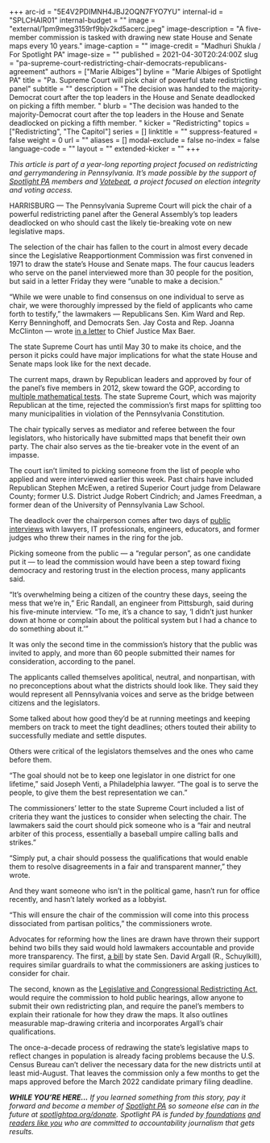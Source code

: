 +++
arc-id = "5E4V2PDIMNH4JBJ2OQN7FYO7YU"
internal-id = "SPLCHAIR01"
internal-budget = ""
image = "external/1pm9meg3159rf9bjv2kd5acerc.jpeg"
image-description = "A five-member commission is tasked with drawing new state House and Senate maps every 10 years."
image-caption = ""
image-credit = "Madhuri Shukla / For Spotlight PA"
image-size = ""
published = 2021-04-30T20:24:00Z
slug = "pa-supreme-court-redistricting-chair-democrats-republicans-agreement"
authors = ["Marie Albiges"]
byline = "Marie Albiges of Spotlight PA"
title = "Pa. Supreme Court will pick chair of powerful state redistricting panel"
subtitle = ""
description = "The decision was handed to the majority-Democrat court after the top leaders in the House and Senate deadlocked on picking a fifth member. "
blurb = "The decision was handed to the majority-Democrat court after the top leaders in the House and Senate deadlocked on picking a fifth member. "
kicker = "Redistricting"
topics = ["Redistricting", "The Capitol"]
series = []
linktitle = ""
suppress-featured = false
weight = 0
url = ""
aliases = []
modal-exclude = false
no-index = false
language-code = ""
layout = ""
extended-kicker = ""
+++

<i>This article is part of a year-long reporting project focused on redistricting and gerrymandering in Pennsylvania. It’s made possible by the support of </i><a href="https://www.spotlightpa.org/"><i>Spotlight PA</i></a><i> members and </i><a href="https://votebeat.org/"><i>Votebeat</i></a><i>, a project focused on election integrity and voting access.</i>

HARRISBURG —&nbsp;The Pennsylvania Supreme Court will pick the chair of a powerful redistricting panel after the General Assembly’s top leaders deadlocked on who should cast the likely tie-breaking vote on new legislative maps.

The selection of the chair has fallen to the court in almost every decade since the Legislative Reapportionment Commission was first convened in 1971 to draw the state’s House and Senate maps. The four caucus leaders who serve on the panel interviewed more than 30 people for the position, but said in a letter Friday they were “unable to make a decision.”

“While we were unable to find consensus on one individual to serve as chair, we were thoroughly impressed by the field of applicants who came forth to testify,” the lawmakers —&nbsp;Republicans Sen. Kim Ward and Rep. Kerry Benninghoff, and Democrats Sen. Jay Costa and Rep. Joanna McClinton — wrote <a href="https://www.redistricting.state.pa.us/resources/press/Commission%20Letter%20to%20Supreme%20Court%20(005).pdf">in a letter</a> to Chief Justice Max Baer.

<script src="https://www.spotlightpa.org/embed.js" async></script><div data-spl-embed-version="1" data-spl-src="https://www.spotlightpa.org/embeds/newsletter/"></div>

The state Supreme Court has until May 30 to make its choice, and the person it picks could have major implications for what the state House and Senate maps look like for the next decade.

The current maps, drawn by Republican leaders and approved by four of the panel’s five members in 2012, skew toward the GOP, according to <a href="https://planscore.org/pennsylvania/#!2016-plan-statesenate-eg">multiple mathematical tests</a>. The state Supreme Court, which was majority Republican at the time, rejected the commission’s first maps for splitting too many municipalities in violation of the Pennsylvania Constitution.

The chair typically serves as mediator and referee between the four legislators, who historically have submitted maps that benefit their own party. The chair also serves as the tie-breaker vote in the event of an impasse.

The court isn’t limited to picking someone from the list of people who applied and were interviewed earlier this week. Past chairs have included Republican Stephen McEwen, a retired Superior Court judge from Delaware County; former U.S. District Judge Robert Cindrich; and James Freedman, a former dean of the University of Pennsylvania Law School.

The deadlock over the chairperson comes after two days of <a href="http://aws.redistricting.state.pa.us/Redistricting/Resources/Video/April_26,_2021.mp4">public interviews</a> with lawyers, IT professionals, engineers, educators, and former judges who threw their names in the ring for the job.

Picking someone from the public — a “regular person”, as one candidate put it — to lead the commission would have been a step toward fixing democracy and restoring trust in the election process, many applicants said.

“It’s overwhelming being a citizen of the country these days, seeing the mess that we’re in,” Eric Randall, an engineer from Pittsburgh, said during his five-minute interview. “To me, it’s a chance to say, ‘I didn’t just hunker down at home or complain about the political system but I had a chance to do something about it.’”

It was only the second time in the commission’s history that the public was invited to apply, and more than 60 people submitted their names for consideration, according to the panel.

The applicants called themselves apolitical, neutral, and nonpartisan, with no preconceptions about what the districts should look like. They said they would represent all Pennsylvania voices and serve as the bridge between citizens and the legislators.

Some talked about how good they’d be at running meetings and keeping members on track to meet the tight deadlines; others touted their ability to successfully mediate and settle disputes.

Others were critical of the legislators themselves and the ones who came before them.

“The goal should not be to keep one legislator in one district for one lifetime,” said Joseph Venti, a Philadelphia lawyer. “The goal is to serve the people, to give them the best representation we can.”

The commissioners’ letter to the state Supreme Court included a list of criteria they want the justices to consider when selecting the chair. The lawmakers said the court should pick someone who is a “fair and neutral arbiter of this process, essentially a baseball umpire calling balls and strikes.”

“Simply put, a chair should possess the qualifications that would enable them to resolve disagreements in a fair and transparent manner,” they wrote.

And they want someone who isn’t in the political game, hasn’t run for office recently, and hasn’t lately worked as a lobbyist.

“This will ensure the chair of the commission will come into this process dissociated from partisan politics,” the commissioners wrote.

<script src="https://www.spotlightpa.org/embed.js" async></script><div data-spl-embed-version="1" data-spl-src="https://www.spotlightpa.org/embeds/donate/?teaser_text=If%20you%20learned%20something%20from%20this%20report%2C%20pay%20it%20forward%20and%20become%20a%20member%20of%20Spotlight%20PA%20so%20someone%20else%20can%20in%20the%20future.&cta_text=CLICK%20TO%20CONTRIBUTE&eyebrow_text=WHILE%20YOU'RE%20HERE..."></div>

Advocates for reforming how the lines are drawn have thrown their support behind two bills they said would hold lawmakers accountable and provide more transparency. The first, <a href="https://www.legis.state.pa.us/cfdocs/billinfo/billinfo.cfm?syear=2021&sind=0&body=S&type=B&bn=0441">a bill</a> by state Sen. David Argall (R., Schuylkill), requires similar guardrails to what the commissioners are asking justices to consider for chair.

The second, known as the <a href="https://www.legis.state.pa.us/CFDOCS/Legis/PN/Public/btCheck.cfm?txtType=PDF&sessYr=2021&sessInd=0&billBody=H&billTyp=B&billNbr=0022&pn=0619">Legislative and Congressional Redistricting Act,</a> would require the commission to hold public hearings, allow anyone to submit their own redistricting plan, and require the panel’s members to explain their rationale for how they draw the maps. It also outlines measurable map-drawing criteria and incorporates Argall’s chair qualifications.

The once-a-decade process of redrawing the state’s legislative maps to reflect changes in population is already facing problems because the U.S. Census Bureau can’t deliver the necessary data for the new districts until at least mid-August. That leaves the commission only a few months to get the maps approved before the March 2022 candidate primary filing deadline.

<i><b>WHILE YOU’RE HERE...</b></i><i> If you learned something from this story, pay it forward and become a member of </i><a href="https://www.spotlightpa.org/"><i>Spotlight PA</i></a><i> so someone else can in the future at </i><a href="http://spotlightpa.org/donate"><i>spotlightpa.org/donate</i></a><i>. Spotlight PA is funded by</i><a href="https://www.spotlightpa.org/support"><i> foundations</i></a><i> </i><a href="https://www.spotlightpa.org/support"><i>and readers like you</i></a><i> who are committed to accountability journalism that gets results.</i>

